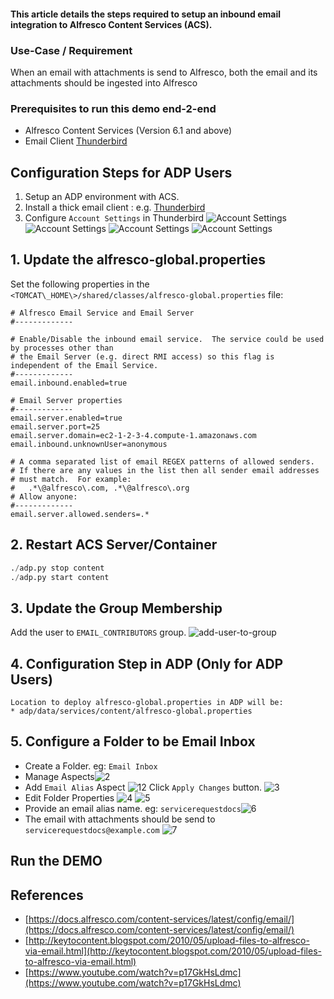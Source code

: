 #### This article details the steps required to setup an inbound email integration to Alfresco Content Services (ACS).

### Use-Case / Requirement
When an email with attachments is send to Alfresco, both the email and its attachments should be ingested into Alfresco

### Prerequisites to run this demo end-2-end

* Alfresco Content Services (Version 6.1 and above)
* Email Client [Thunderbird](https://www.thunderbird.net/en-GB/)

## Configuration Steps for ADP Users
1. Setup an ADP environment with ACS.
2. Install a thick email client : e.g. [Thunderbird](https://www.thunderbird.net/en-GB/)
3. Configure `Account Settings` in Thunderbird
  ![Account Settings](assets/8.png)
  ![Account Settings](assets/9.png)
  ![Account Settings](assets/10.png)
  ![Account Settings](assets/11.png)

## 1. Update the alfresco-global.properties
Set the following properties in the `<TOMCAT\_HOME\>/shared/classes/alfresco-global.properties` file:

```properties
# Alfresco Email Service and Email Server
#-------------

# Enable/Disable the inbound email service.  The service could be used by processes other than
# the Email Server (e.g. direct RMI access) so this flag is independent of the Email Service.
#-------------
email.inbound.enabled=true

# Email Server properties 
#-------------
email.server.enabled=true
email.server.port=25
email.server.domain=ec2-1-2-3-4.compute-1.amazonaws.com
email.inbound.unknownUser=anonymous

# A comma separated list of email REGEX patterns of allowed senders.
# If there are any values in the list then all sender email addresses
# must match.  For example:
#   .*\@alfresco\.com, .*\@alfresco\.org
# Allow anyone:
#-------------
email.server.allowed.senders=.*
```

## 2. Restart ACS Server/Container
``` python
./adp.py stop content
./adp.py start content
```
## 3. Update the Group Membership
Add the user to `EMAIL_CONTRIBUTORS` group. 
![add-user-to-group](assets/1.jpg)

## 4. Configuration Step in ADP (Only for ADP Users)
```
Location to deploy alfresco-global.properties in ADP will be: 
* adp/data/services/content/alfresco-global.properties
```
## 5. Configure a Folder to be Email Inbox
  * Create a Folder. eg: `Email Inbox`
  * Manage Aspects![2](assets/2.png)
  * Add `Email Alias` Aspect 
  ![12](assets/12.png)
  Click `Apply Changes` button.
  ![3](assets/3.png)
  * Edit Folder Properties ![4](assets/4.png)
  ![5](assets/5.png)
  * Provide an email alias name. eg: `servicerequestdocs`![6](assets/6.png)
* The email with attachments should be send to `servicerequestdocs@example.com` ![7](assets/7.png)


## Run the DEMO

## References
* [https://docs.alfresco.com/content-services/latest/config/email/](https://docs.alfresco.com/content-services/latest/config/email/)
* [http://keytocontent.blogspot.com/2010/05/upload-files-to-alfresco-via-email.html](http://keytocontent.blogspot.com/2010/05/upload-files-to-alfresco-via-email.html)
* [https://www.youtube.com/watch?v=p17GkHsLdmc](https://www.youtube.com/watch?v=p17GkHsLdmc)
